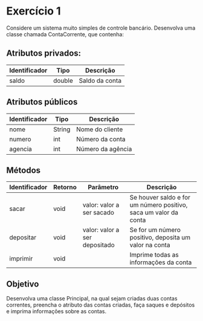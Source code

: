 # Exercício 1

Considere um sistema muito simples de controle bancário. Desenvolva uma classe
chamada ContaCorrente, que contenha:

## Atributos privados:

| Identificador |  Tipo    | Descrição      | 
|---------------|----------|----------------|
| saldo         |  double  | Saldo da conta |

## Atributos públicos

| Identificador |  Tipo    | Descrição         |
|---------------|----------|-------------------|
| nome          |  String  | Nome do cliente   |
| numero        |  int     | Número da conta   |
| agencia       |  int     | Número da agência |


## Métodos

| Identificador | Retorno | Parâmetro                     | Descrição                                                                 |
|---------------|---------|-------------------------------|--------------------------------------------------------------------------|
| sacar         | void    | valor: valor a ser sacado     | Se houver saldo e for um número positivo, saca um valor da conta         |
| depositar     | void    | valor: valor a ser depositado | Se for um número positivo, deposita um valor na conta                    |
| imprimir      | void    |                               | Imprime todas as informações da conta                                    |



## Objetivo

Desenvolva uma classe Principal, na qual sejam criadas duas contas correntes, preencha
o atributo das contas criadas, faça saques e depósitos e imprima informações sobre as contas.